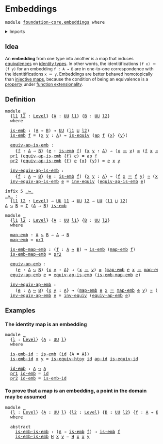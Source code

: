 # Embeddings

<pre class="Agda"><a id="23" class="Keyword">module</a> <a id="30" href="foundation-core.embeddings.html" class="Module">foundation-core.embeddings</a> <a id="57" class="Keyword">where</a>
</pre>
<details><summary>Imports</summary>

<pre class="Agda"><a id="113" class="Keyword">open</a> <a id="118" class="Keyword">import</a> <a id="125" href="foundation.action-on-identifications-functions.html" class="Module">foundation.action-on-identifications-functions</a>
<a id="172" class="Keyword">open</a> <a id="177" class="Keyword">import</a> <a id="184" href="foundation.dependent-pair-types.html" class="Module">foundation.dependent-pair-types</a>
<a id="216" class="Keyword">open</a> <a id="221" class="Keyword">import</a> <a id="228" href="foundation.universe-levels.html" class="Module">foundation.universe-levels</a>

<a id="256" class="Keyword">open</a> <a id="261" class="Keyword">import</a> <a id="268" href="foundation-core.equivalences.html" class="Module">foundation-core.equivalences</a>
<a id="297" class="Keyword">open</a> <a id="302" class="Keyword">import</a> <a id="309" href="foundation-core.function-types.html" class="Module">foundation-core.function-types</a>
<a id="340" class="Keyword">open</a> <a id="345" class="Keyword">import</a> <a id="352" href="foundation-core.identity-types.html" class="Module">foundation-core.identity-types</a>
</pre>
</details>

## Idea

An **embedding** from one type into another is a map that induces
[equivalences](foundation-core.equivalences.md) on
[identity types](foundation-core.identity-types.md). In other words, the
identitifications `(f x) ＝ (f y)` for an embedding `f : A → B` are in
one-to-one correspondence with the identitifications `x ＝ y`. Embeddings are
better behaved homotopically than
[injective maps](foundation-core.injective-maps.md), because the condition of
being an equivalence is a [property](foundation-core.propositions.md) under
[function extensionality](foundation.function-extensionality.md).

## Definition

<pre class="Agda"><a id="1024" class="Keyword">module</a> <a id="1031" href="foundation-core.embeddings.html#1031" class="Module">_</a>
  <a id="1035" class="Symbol">{</a><a id="1036" href="foundation-core.embeddings.html#1036" class="Bound">l1</a> <a id="1039" href="foundation-core.embeddings.html#1039" class="Bound">l2</a> <a id="1042" class="Symbol">:</a> <a id="1044" href="Agda.Primitive.html#742" class="Postulate">Level</a><a id="1049" class="Symbol">}</a> <a id="1051" class="Symbol">{</a><a id="1052" href="foundation-core.embeddings.html#1052" class="Bound">A</a> <a id="1054" class="Symbol">:</a> <a id="1056" href="Agda.Primitive.html#388" class="Primitive">UU</a> <a id="1059" href="foundation-core.embeddings.html#1036" class="Bound">l1</a><a id="1061" class="Symbol">}</a> <a id="1063" class="Symbol">{</a><a id="1064" href="foundation-core.embeddings.html#1064" class="Bound">B</a> <a id="1066" class="Symbol">:</a> <a id="1068" href="Agda.Primitive.html#388" class="Primitive">UU</a> <a id="1071" href="foundation-core.embeddings.html#1039" class="Bound">l2</a><a id="1073" class="Symbol">}</a>
  <a id="1077" class="Keyword">where</a>

  <a id="1086" href="foundation-core.embeddings.html#1086" class="Function">is-emb</a> <a id="1093" class="Symbol">:</a> <a id="1095" class="Symbol">(</a><a id="1096" href="foundation-core.embeddings.html#1052" class="Bound">A</a> <a id="1098" class="Symbol">→</a> <a id="1100" href="foundation-core.embeddings.html#1064" class="Bound">B</a><a id="1101" class="Symbol">)</a> <a id="1103" class="Symbol">→</a> <a id="1105" href="Agda.Primitive.html#388" class="Primitive">UU</a> <a id="1108" class="Symbol">(</a><a id="1109" href="foundation-core.embeddings.html#1036" class="Bound">l1</a> <a id="1112" href="Agda.Primitive.html#961" class="Primitive Operator">⊔</a> <a id="1114" href="foundation-core.embeddings.html#1039" class="Bound">l2</a><a id="1116" class="Symbol">)</a>
  <a id="1120" href="foundation-core.embeddings.html#1086" class="Function">is-emb</a> <a id="1127" href="foundation-core.embeddings.html#1127" class="Bound">f</a> <a id="1129" class="Symbol">=</a> <a id="1131" class="Symbol">(</a><a id="1132" href="foundation-core.embeddings.html#1132" class="Bound">x</a> <a id="1134" href="foundation-core.embeddings.html#1134" class="Bound">y</a> <a id="1136" class="Symbol">:</a> <a id="1138" href="foundation-core.embeddings.html#1052" class="Bound">A</a><a id="1139" class="Symbol">)</a> <a id="1141" class="Symbol">→</a> <a id="1143" href="foundation-core.equivalences.html#1532" class="Function">is-equiv</a> <a id="1152" class="Symbol">(</a><a id="1153" href="foundation.action-on-identifications-functions.html#730" class="Function">ap</a> <a id="1156" href="foundation-core.embeddings.html#1127" class="Bound">f</a> <a id="1158" class="Symbol">{</a><a id="1159" href="foundation-core.embeddings.html#1132" class="Bound">x</a><a id="1160" class="Symbol">}</a> <a id="1162" class="Symbol">{</a><a id="1163" href="foundation-core.embeddings.html#1134" class="Bound">y</a><a id="1164" class="Symbol">})</a>

  <a id="1170" href="foundation-core.embeddings.html#1170" class="Function">equiv-ap-is-emb</a> <a id="1186" class="Symbol">:</a>
    <a id="1192" class="Symbol">{</a><a id="1193" href="foundation-core.embeddings.html#1193" class="Bound">f</a> <a id="1195" class="Symbol">:</a> <a id="1197" href="foundation-core.embeddings.html#1052" class="Bound">A</a> <a id="1199" class="Symbol">→</a> <a id="1201" href="foundation-core.embeddings.html#1064" class="Bound">B</a><a id="1202" class="Symbol">}</a> <a id="1204" class="Symbol">(</a><a id="1205" href="foundation-core.embeddings.html#1205" class="Bound">e</a> <a id="1207" class="Symbol">:</a> <a id="1209" href="foundation-core.embeddings.html#1086" class="Function">is-emb</a> <a id="1216" href="foundation-core.embeddings.html#1193" class="Bound">f</a><a id="1217" class="Symbol">)</a> <a id="1219" class="Symbol">{</a><a id="1220" href="foundation-core.embeddings.html#1220" class="Bound">x</a> <a id="1222" href="foundation-core.embeddings.html#1222" class="Bound">y</a> <a id="1224" class="Symbol">:</a> <a id="1226" href="foundation-core.embeddings.html#1052" class="Bound">A</a><a id="1227" class="Symbol">}</a> <a id="1229" class="Symbol">→</a> <a id="1231" class="Symbol">(</a><a id="1232" href="foundation-core.embeddings.html#1220" class="Bound">x</a> <a id="1234" href="foundation-core.identity-types.html#2713" class="Function Operator">＝</a> <a id="1236" href="foundation-core.embeddings.html#1222" class="Bound">y</a><a id="1237" class="Symbol">)</a> <a id="1239" href="foundation-core.equivalences.html#2554" class="Function Operator">≃</a> <a id="1241" class="Symbol">(</a><a id="1242" href="foundation-core.embeddings.html#1193" class="Bound">f</a> <a id="1244" href="foundation-core.embeddings.html#1220" class="Bound">x</a> <a id="1246" href="foundation-core.identity-types.html#2713" class="Function Operator">＝</a> <a id="1248" href="foundation-core.embeddings.html#1193" class="Bound">f</a> <a id="1250" href="foundation-core.embeddings.html#1222" class="Bound">y</a><a id="1251" class="Symbol">)</a>
  <a id="1255" href="foundation.dependent-pair-types.html#681" class="Field">pr1</a> <a id="1259" class="Symbol">(</a><a id="1260" href="foundation-core.embeddings.html#1170" class="Function">equiv-ap-is-emb</a> <a id="1276" class="Symbol">{</a><a id="1277" href="foundation-core.embeddings.html#1277" class="Bound">f</a><a id="1278" class="Symbol">}</a> <a id="1280" href="foundation-core.embeddings.html#1280" class="Bound">e</a><a id="1281" class="Symbol">)</a> <a id="1283" class="Symbol">=</a> <a id="1285" href="foundation.action-on-identifications-functions.html#730" class="Function">ap</a> <a id="1288" href="foundation-core.embeddings.html#1277" class="Bound">f</a>
  <a id="1292" href="foundation.dependent-pair-types.html#693" class="Field">pr2</a> <a id="1296" class="Symbol">(</a><a id="1297" href="foundation-core.embeddings.html#1170" class="Function">equiv-ap-is-emb</a> <a id="1313" class="Symbol">{</a><a id="1314" href="foundation-core.embeddings.html#1314" class="Bound">f</a><a id="1315" class="Symbol">}</a> <a id="1317" href="foundation-core.embeddings.html#1317" class="Bound">e</a> <a id="1319" class="Symbol">{</a><a id="1320" href="foundation-core.embeddings.html#1320" class="Bound">x</a><a id="1321" class="Symbol">}</a> <a id="1323" class="Symbol">{</a><a id="1324" href="foundation-core.embeddings.html#1324" class="Bound">y</a><a id="1325" class="Symbol">})</a> <a id="1328" class="Symbol">=</a> <a id="1330" href="foundation-core.embeddings.html#1317" class="Bound">e</a> <a id="1332" href="foundation-core.embeddings.html#1320" class="Bound">x</a> <a id="1334" href="foundation-core.embeddings.html#1324" class="Bound">y</a>

  <a id="1339" href="foundation-core.embeddings.html#1339" class="Function">inv-equiv-ap-is-emb</a> <a id="1359" class="Symbol">:</a>
    <a id="1365" class="Symbol">{</a><a id="1366" href="foundation-core.embeddings.html#1366" class="Bound">f</a> <a id="1368" class="Symbol">:</a> <a id="1370" href="foundation-core.embeddings.html#1052" class="Bound">A</a> <a id="1372" class="Symbol">→</a> <a id="1374" href="foundation-core.embeddings.html#1064" class="Bound">B</a><a id="1375" class="Symbol">}</a> <a id="1377" class="Symbol">(</a><a id="1378" href="foundation-core.embeddings.html#1378" class="Bound">e</a> <a id="1380" class="Symbol">:</a> <a id="1382" href="foundation-core.embeddings.html#1086" class="Function">is-emb</a> <a id="1389" href="foundation-core.embeddings.html#1366" class="Bound">f</a><a id="1390" class="Symbol">)</a> <a id="1392" class="Symbol">{</a><a id="1393" href="foundation-core.embeddings.html#1393" class="Bound">x</a> <a id="1395" href="foundation-core.embeddings.html#1395" class="Bound">y</a> <a id="1397" class="Symbol">:</a> <a id="1399" href="foundation-core.embeddings.html#1052" class="Bound">A</a><a id="1400" class="Symbol">}</a> <a id="1402" class="Symbol">→</a> <a id="1404" class="Symbol">(</a><a id="1405" href="foundation-core.embeddings.html#1366" class="Bound">f</a> <a id="1407" href="foundation-core.embeddings.html#1393" class="Bound">x</a> <a id="1409" href="foundation-core.identity-types.html#2713" class="Function Operator">＝</a> <a id="1411" href="foundation-core.embeddings.html#1366" class="Bound">f</a> <a id="1413" href="foundation-core.embeddings.html#1395" class="Bound">y</a><a id="1414" class="Symbol">)</a> <a id="1416" href="foundation-core.equivalences.html#2554" class="Function Operator">≃</a> <a id="1418" class="Symbol">(</a><a id="1419" href="foundation-core.embeddings.html#1393" class="Bound">x</a> <a id="1421" href="foundation-core.identity-types.html#2713" class="Function Operator">＝</a> <a id="1423" href="foundation-core.embeddings.html#1395" class="Bound">y</a><a id="1424" class="Symbol">)</a>
  <a id="1428" href="foundation-core.embeddings.html#1339" class="Function">inv-equiv-ap-is-emb</a> <a id="1448" href="foundation-core.embeddings.html#1448" class="Bound">e</a> <a id="1450" class="Symbol">=</a> <a id="1452" href="foundation-core.equivalences.html#8859" class="Function">inv-equiv</a> <a id="1462" class="Symbol">(</a><a id="1463" href="foundation-core.embeddings.html#1170" class="Function">equiv-ap-is-emb</a> <a id="1479" href="foundation-core.embeddings.html#1448" class="Bound">e</a><a id="1480" class="Symbol">)</a>

<a id="1483" class="Keyword">infix</a> <a id="1489" class="Number">5</a> <a id="1491" href="foundation-core.embeddings.html#1495" class="Function Operator">_↪_</a>
<a id="_↪_"></a><a id="1495" href="foundation-core.embeddings.html#1495" class="Function Operator">_↪_</a> <a id="1499" class="Symbol">:</a>
  <a id="1503" class="Symbol">{</a><a id="1504" href="foundation-core.embeddings.html#1504" class="Bound">l1</a> <a id="1507" href="foundation-core.embeddings.html#1507" class="Bound">l2</a> <a id="1510" class="Symbol">:</a> <a id="1512" href="Agda.Primitive.html#742" class="Postulate">Level</a><a id="1517" class="Symbol">}</a> <a id="1519" class="Symbol">→</a> <a id="1521" href="Agda.Primitive.html#388" class="Primitive">UU</a> <a id="1524" href="foundation-core.embeddings.html#1504" class="Bound">l1</a> <a id="1527" class="Symbol">→</a> <a id="1529" href="Agda.Primitive.html#388" class="Primitive">UU</a> <a id="1532" href="foundation-core.embeddings.html#1507" class="Bound">l2</a> <a id="1535" class="Symbol">→</a> <a id="1537" href="Agda.Primitive.html#388" class="Primitive">UU</a> <a id="1540" class="Symbol">(</a><a id="1541" href="foundation-core.embeddings.html#1504" class="Bound">l1</a> <a id="1544" href="Agda.Primitive.html#961" class="Primitive Operator">⊔</a> <a id="1546" href="foundation-core.embeddings.html#1507" class="Bound">l2</a><a id="1548" class="Symbol">)</a>
<a id="1550" href="foundation-core.embeddings.html#1550" class="Bound">A</a> <a id="1552" href="foundation-core.embeddings.html#1495" class="Function Operator">↪</a> <a id="1554" href="foundation-core.embeddings.html#1554" class="Bound">B</a> <a id="1556" class="Symbol">=</a> <a id="1558" href="foundation.dependent-pair-types.html#583" class="Record">Σ</a> <a id="1560" class="Symbol">(</a><a id="1561" href="foundation-core.embeddings.html#1550" class="Bound">A</a> <a id="1563" class="Symbol">→</a> <a id="1565" href="foundation-core.embeddings.html#1554" class="Bound">B</a><a id="1566" class="Symbol">)</a> <a id="1568" href="foundation-core.embeddings.html#1086" class="Function">is-emb</a>

<a id="1576" class="Keyword">module</a> <a id="1583" href="foundation-core.embeddings.html#1583" class="Module">_</a>
  <a id="1587" class="Symbol">{</a><a id="1588" href="foundation-core.embeddings.html#1588" class="Bound">l1</a> <a id="1591" href="foundation-core.embeddings.html#1591" class="Bound">l2</a> <a id="1594" class="Symbol">:</a> <a id="1596" href="Agda.Primitive.html#742" class="Postulate">Level</a><a id="1601" class="Symbol">}</a> <a id="1603" class="Symbol">{</a><a id="1604" href="foundation-core.embeddings.html#1604" class="Bound">A</a> <a id="1606" class="Symbol">:</a> <a id="1608" href="Agda.Primitive.html#388" class="Primitive">UU</a> <a id="1611" href="foundation-core.embeddings.html#1588" class="Bound">l1</a><a id="1613" class="Symbol">}</a> <a id="1615" class="Symbol">{</a><a id="1616" href="foundation-core.embeddings.html#1616" class="Bound">B</a> <a id="1618" class="Symbol">:</a> <a id="1620" href="Agda.Primitive.html#388" class="Primitive">UU</a> <a id="1623" href="foundation-core.embeddings.html#1591" class="Bound">l2</a><a id="1625" class="Symbol">}</a>
  <a id="1629" class="Keyword">where</a>

  <a id="1638" href="foundation-core.embeddings.html#1638" class="Function">map-emb</a> <a id="1646" class="Symbol">:</a> <a id="1648" href="foundation-core.embeddings.html#1604" class="Bound">A</a> <a id="1650" href="foundation-core.embeddings.html#1495" class="Function Operator">↪</a> <a id="1652" href="foundation-core.embeddings.html#1616" class="Bound">B</a> <a id="1654" class="Symbol">→</a> <a id="1656" href="foundation-core.embeddings.html#1604" class="Bound">A</a> <a id="1658" class="Symbol">→</a> <a id="1660" href="foundation-core.embeddings.html#1616" class="Bound">B</a>
  <a id="1664" href="foundation-core.embeddings.html#1638" class="Function">map-emb</a> <a id="1672" class="Symbol">=</a> <a id="1674" href="foundation.dependent-pair-types.html#681" class="Field">pr1</a>

  <a id="1681" href="foundation-core.embeddings.html#1681" class="Function">is-emb-map-emb</a> <a id="1696" class="Symbol">:</a> <a id="1698" class="Symbol">(</a><a id="1699" href="foundation-core.embeddings.html#1699" class="Bound">f</a> <a id="1701" class="Symbol">:</a> <a id="1703" href="foundation-core.embeddings.html#1604" class="Bound">A</a> <a id="1705" href="foundation-core.embeddings.html#1495" class="Function Operator">↪</a> <a id="1707" href="foundation-core.embeddings.html#1616" class="Bound">B</a><a id="1708" class="Symbol">)</a> <a id="1710" class="Symbol">→</a> <a id="1712" href="foundation-core.embeddings.html#1086" class="Function">is-emb</a> <a id="1719" class="Symbol">(</a><a id="1720" href="foundation-core.embeddings.html#1638" class="Function">map-emb</a> <a id="1728" href="foundation-core.embeddings.html#1699" class="Bound">f</a><a id="1729" class="Symbol">)</a>
  <a id="1733" href="foundation-core.embeddings.html#1681" class="Function">is-emb-map-emb</a> <a id="1748" class="Symbol">=</a> <a id="1750" href="foundation.dependent-pair-types.html#693" class="Field">pr2</a>

  <a id="1757" href="foundation-core.embeddings.html#1757" class="Function">equiv-ap-emb</a> <a id="1770" class="Symbol">:</a>
    <a id="1776" class="Symbol">(</a><a id="1777" href="foundation-core.embeddings.html#1777" class="Bound">e</a> <a id="1779" class="Symbol">:</a> <a id="1781" href="foundation-core.embeddings.html#1604" class="Bound">A</a> <a id="1783" href="foundation-core.embeddings.html#1495" class="Function Operator">↪</a> <a id="1785" href="foundation-core.embeddings.html#1616" class="Bound">B</a><a id="1786" class="Symbol">)</a> <a id="1788" class="Symbol">{</a><a id="1789" href="foundation-core.embeddings.html#1789" class="Bound">x</a> <a id="1791" href="foundation-core.embeddings.html#1791" class="Bound">y</a> <a id="1793" class="Symbol">:</a> <a id="1795" href="foundation-core.embeddings.html#1604" class="Bound">A</a><a id="1796" class="Symbol">}</a> <a id="1798" class="Symbol">→</a> <a id="1800" class="Symbol">(</a><a id="1801" href="foundation-core.embeddings.html#1789" class="Bound">x</a> <a id="1803" href="foundation-core.identity-types.html#2713" class="Function Operator">＝</a> <a id="1805" href="foundation-core.embeddings.html#1791" class="Bound">y</a><a id="1806" class="Symbol">)</a> <a id="1808" href="foundation-core.equivalences.html#2554" class="Function Operator">≃</a> <a id="1810" class="Symbol">(</a><a id="1811" href="foundation-core.embeddings.html#1638" class="Function">map-emb</a> <a id="1819" href="foundation-core.embeddings.html#1777" class="Bound">e</a> <a id="1821" href="foundation-core.embeddings.html#1789" class="Bound">x</a> <a id="1823" href="foundation-core.identity-types.html#2713" class="Function Operator">＝</a> <a id="1825" href="foundation-core.embeddings.html#1638" class="Function">map-emb</a> <a id="1833" href="foundation-core.embeddings.html#1777" class="Bound">e</a> <a id="1835" href="foundation-core.embeddings.html#1791" class="Bound">y</a><a id="1836" class="Symbol">)</a>
  <a id="1840" href="foundation-core.embeddings.html#1757" class="Function">equiv-ap-emb</a> <a id="1853" href="foundation-core.embeddings.html#1853" class="Bound">e</a> <a id="1855" class="Symbol">=</a> <a id="1857" href="foundation-core.embeddings.html#1170" class="Function">equiv-ap-is-emb</a> <a id="1873" class="Symbol">(</a><a id="1874" href="foundation-core.embeddings.html#1681" class="Function">is-emb-map-emb</a> <a id="1889" href="foundation-core.embeddings.html#1853" class="Bound">e</a><a id="1890" class="Symbol">)</a>

  <a id="1895" href="foundation-core.embeddings.html#1895" class="Function">inv-equiv-ap-emb</a> <a id="1912" class="Symbol">:</a>
    <a id="1918" class="Symbol">(</a><a id="1919" href="foundation-core.embeddings.html#1919" class="Bound">e</a> <a id="1921" class="Symbol">:</a> <a id="1923" href="foundation-core.embeddings.html#1604" class="Bound">A</a> <a id="1925" href="foundation-core.embeddings.html#1495" class="Function Operator">↪</a> <a id="1927" href="foundation-core.embeddings.html#1616" class="Bound">B</a><a id="1928" class="Symbol">)</a> <a id="1930" class="Symbol">{</a><a id="1931" href="foundation-core.embeddings.html#1931" class="Bound">x</a> <a id="1933" href="foundation-core.embeddings.html#1933" class="Bound">y</a> <a id="1935" class="Symbol">:</a> <a id="1937" href="foundation-core.embeddings.html#1604" class="Bound">A</a><a id="1938" class="Symbol">}</a> <a id="1940" class="Symbol">→</a> <a id="1942" class="Symbol">(</a><a id="1943" href="foundation-core.embeddings.html#1638" class="Function">map-emb</a> <a id="1951" href="foundation-core.embeddings.html#1919" class="Bound">e</a> <a id="1953" href="foundation-core.embeddings.html#1931" class="Bound">x</a> <a id="1955" href="foundation-core.identity-types.html#2713" class="Function Operator">＝</a> <a id="1957" href="foundation-core.embeddings.html#1638" class="Function">map-emb</a> <a id="1965" href="foundation-core.embeddings.html#1919" class="Bound">e</a> <a id="1967" href="foundation-core.embeddings.html#1933" class="Bound">y</a><a id="1968" class="Symbol">)</a> <a id="1970" href="foundation-core.equivalences.html#2554" class="Function Operator">≃</a> <a id="1972" class="Symbol">(</a><a id="1973" href="foundation-core.embeddings.html#1931" class="Bound">x</a> <a id="1975" href="foundation-core.identity-types.html#2713" class="Function Operator">＝</a> <a id="1977" href="foundation-core.embeddings.html#1933" class="Bound">y</a><a id="1978" class="Symbol">)</a>
  <a id="1982" href="foundation-core.embeddings.html#1895" class="Function">inv-equiv-ap-emb</a> <a id="1999" href="foundation-core.embeddings.html#1999" class="Bound">e</a> <a id="2001" class="Symbol">=</a> <a id="2003" href="foundation-core.equivalences.html#8859" class="Function">inv-equiv</a> <a id="2013" class="Symbol">(</a><a id="2014" href="foundation-core.embeddings.html#1757" class="Function">equiv-ap-emb</a> <a id="2027" href="foundation-core.embeddings.html#1999" class="Bound">e</a><a id="2028" class="Symbol">)</a>
</pre>
## Examples

### The identity map is an embedding

<pre class="Agda"><a id="2094" class="Keyword">module</a> <a id="2101" href="foundation-core.embeddings.html#2101" class="Module">_</a>
  <a id="2105" class="Symbol">{</a><a id="2106" href="foundation-core.embeddings.html#2106" class="Bound">l</a> <a id="2108" class="Symbol">:</a> <a id="2110" href="Agda.Primitive.html#742" class="Postulate">Level</a><a id="2115" class="Symbol">}</a> <a id="2117" class="Symbol">{</a><a id="2118" href="foundation-core.embeddings.html#2118" class="Bound">A</a> <a id="2120" class="Symbol">:</a> <a id="2122" href="Agda.Primitive.html#388" class="Primitive">UU</a> <a id="2125" href="foundation-core.embeddings.html#2106" class="Bound">l</a><a id="2126" class="Symbol">}</a>
  <a id="2130" class="Keyword">where</a>

  <a id="2139" href="foundation-core.embeddings.html#2139" class="Function">is-emb-id</a> <a id="2149" class="Symbol">:</a> <a id="2151" href="foundation-core.embeddings.html#1086" class="Function">is-emb</a> <a id="2158" class="Symbol">(</a><a id="2159" href="foundation-core.function-types.html#307" class="Function">id</a> <a id="2162" class="Symbol">{</a><a id="2163" class="Argument">A</a> <a id="2165" class="Symbol">=</a> <a id="2167" href="foundation-core.embeddings.html#2118" class="Bound">A</a><a id="2168" class="Symbol">})</a>
  <a id="2173" href="foundation-core.embeddings.html#2139" class="Function">is-emb-id</a> <a id="2183" href="foundation-core.embeddings.html#2183" class="Bound">x</a> <a id="2185" href="foundation-core.embeddings.html#2185" class="Bound">y</a> <a id="2187" class="Symbol">=</a> <a id="2189" href="foundation-core.equivalences.html#14519" class="Function">is-equiv-htpy</a> <a id="2203" href="foundation-core.function-types.html#307" class="Function">id</a> <a id="2206" href="foundation.action-on-identifications-functions.html#931" class="Function">ap-id</a> <a id="2212" href="foundation-core.equivalences.html#3753" class="Function">is-equiv-id</a>

  <a id="2227" href="foundation-core.embeddings.html#2227" class="Function">id-emb</a> <a id="2234" class="Symbol">:</a> <a id="2236" href="foundation-core.embeddings.html#2118" class="Bound">A</a> <a id="2238" href="foundation-core.embeddings.html#1495" class="Function Operator">↪</a> <a id="2240" href="foundation-core.embeddings.html#2118" class="Bound">A</a>
  <a id="2244" href="foundation.dependent-pair-types.html#681" class="Field">pr1</a> <a id="2248" href="foundation-core.embeddings.html#2227" class="Function">id-emb</a> <a id="2255" class="Symbol">=</a> <a id="2257" href="foundation-core.function-types.html#307" class="Function">id</a>
  <a id="2262" href="foundation.dependent-pair-types.html#693" class="Field">pr2</a> <a id="2266" href="foundation-core.embeddings.html#2227" class="Function">id-emb</a> <a id="2273" class="Symbol">=</a> <a id="2275" href="foundation-core.embeddings.html#2139" class="Function">is-emb-id</a>
</pre>
### To prove that a map is an embedding, a point in the domain may be assumed

<pre class="Agda"><a id="2377" class="Keyword">module</a> <a id="2384" href="foundation-core.embeddings.html#2384" class="Module">_</a>
  <a id="2388" class="Symbol">{</a><a id="2389" href="foundation-core.embeddings.html#2389" class="Bound">l</a> <a id="2391" class="Symbol">:</a> <a id="2393" href="Agda.Primitive.html#742" class="Postulate">Level</a><a id="2398" class="Symbol">}</a> <a id="2400" class="Symbol">{</a><a id="2401" href="foundation-core.embeddings.html#2401" class="Bound">A</a> <a id="2403" class="Symbol">:</a> <a id="2405" href="Agda.Primitive.html#388" class="Primitive">UU</a> <a id="2408" href="foundation-core.embeddings.html#2389" class="Bound">l</a><a id="2409" class="Symbol">}</a> <a id="2411" class="Symbol">{</a><a id="2412" href="foundation-core.embeddings.html#2412" class="Bound">l2</a> <a id="2415" class="Symbol">:</a> <a id="2417" href="Agda.Primitive.html#742" class="Postulate">Level</a><a id="2422" class="Symbol">}</a> <a id="2424" class="Symbol">{</a><a id="2425" href="foundation-core.embeddings.html#2425" class="Bound">B</a> <a id="2427" class="Symbol">:</a> <a id="2429" href="Agda.Primitive.html#388" class="Primitive">UU</a> <a id="2432" href="foundation-core.embeddings.html#2412" class="Bound">l2</a><a id="2434" class="Symbol">}</a> <a id="2436" class="Symbol">{</a><a id="2437" href="foundation-core.embeddings.html#2437" class="Bound">f</a> <a id="2439" class="Symbol">:</a> <a id="2441" href="foundation-core.embeddings.html#2401" class="Bound">A</a> <a id="2443" class="Symbol">→</a> <a id="2445" href="foundation-core.embeddings.html#2425" class="Bound">B</a><a id="2446" class="Symbol">}</a>
  <a id="2450" class="Keyword">where</a>

  <a id="2459" class="Keyword">abstract</a>
    <a id="2472" href="foundation-core.embeddings.html#2472" class="Function">is-emb-is-emb</a> <a id="2486" class="Symbol">:</a> <a id="2488" class="Symbol">(</a><a id="2489" href="foundation-core.embeddings.html#2401" class="Bound">A</a> <a id="2491" class="Symbol">→</a> <a id="2493" href="foundation-core.embeddings.html#1086" class="Function">is-emb</a> <a id="2500" href="foundation-core.embeddings.html#2437" class="Bound">f</a><a id="2501" class="Symbol">)</a> <a id="2503" class="Symbol">→</a> <a id="2505" href="foundation-core.embeddings.html#1086" class="Function">is-emb</a> <a id="2512" href="foundation-core.embeddings.html#2437" class="Bound">f</a>
    <a id="2518" href="foundation-core.embeddings.html#2472" class="Function">is-emb-is-emb</a> <a id="2532" href="foundation-core.embeddings.html#2532" class="Bound">H</a> <a id="2534" href="foundation-core.embeddings.html#2534" class="Bound">x</a> <a id="2536" href="foundation-core.embeddings.html#2536" class="Bound">y</a> <a id="2538" class="Symbol">=</a> <a id="2540" href="foundation-core.embeddings.html#2532" class="Bound">H</a> <a id="2542" href="foundation-core.embeddings.html#2534" class="Bound">x</a> <a id="2544" href="foundation-core.embeddings.html#2534" class="Bound">x</a> <a id="2546" href="foundation-core.embeddings.html#2536" class="Bound">y</a>
</pre>